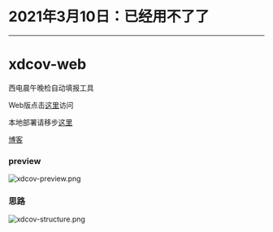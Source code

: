 # 2021年3月10日：已经用不了了
-----------------------------------------------------------------
# xdcov-web
西电晨午晚检自动填报工具

Web版点击[这里](http://47.98.252.1:8080)访问

本地部署请移步[这里](https://github.com/carpediemtal/XDCOV)

[博客](https://linjinming.gitee.io/2020/10/22/%E8%A5%BF%E7%94%B5%E6%99%A8%E5%8D%88%E6%99%9A%E6%A3%80%E8%87%AA%E5%8A%A8%E5%A1%AB%E6%8A%A5%E5%B7%A5%E5%85%B7/)

### preview
![xdcov-preview.png](http://ww1.sinaimg.cn/large/005VT09Qly1glegletutnj31hc0u0b2a.jpg)


### 思路
![xdcov-structure.png](http://ww1.sinaimg.cn/large/005VT09Qly1glmh8i5x0bj30x40fwjuu.jpg)
